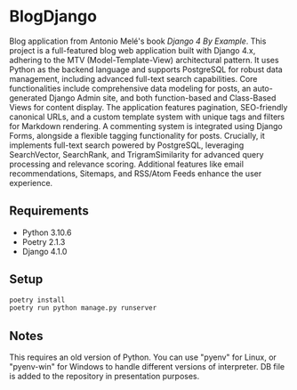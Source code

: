 # BlogDjango

Blog application from Antonio Melé's book *Django 4 By Example*. This project is a full-featured blog web application built with Django 4.x, adhering to the MTV (Model-Template-View) architectural pattern. It uses Python as the backend language and supports PostgreSQL for robust data management, including advanced full-text search capabilities. Core functionalities include comprehensive data modeling for posts, an auto-generated Django Admin site, and both function-based and Class-Based Views for content display. The application features pagination, SEO-friendly canonical URLs, and a custom template system with unique tags and filters for Markdown rendering. A commenting system is integrated using Django Forms, alongside a flexible tagging functionality for posts. Crucially, it implements full-text search powered by PostgreSQL, leveraging SearchVector, SearchRank, and TrigramSimilarity for advanced query processing and relevance scoring. Additional features like email recommendations, Sitemaps, and RSS/Atom Feeds enhance the user experience. 

## Requirements

- Python 3.10.6
- Poetry 2.1.3
- Django 4.1.0

## Setup

```bash
poetry install
poetry run python manage.py runserver
```

## Notes

This requires an old version of Python. You can use "pyenv" for Linux, or "pyenv-win" for Windows
to handle different versions of interpreter.
DB file is added to the repository in presentation purposes.
